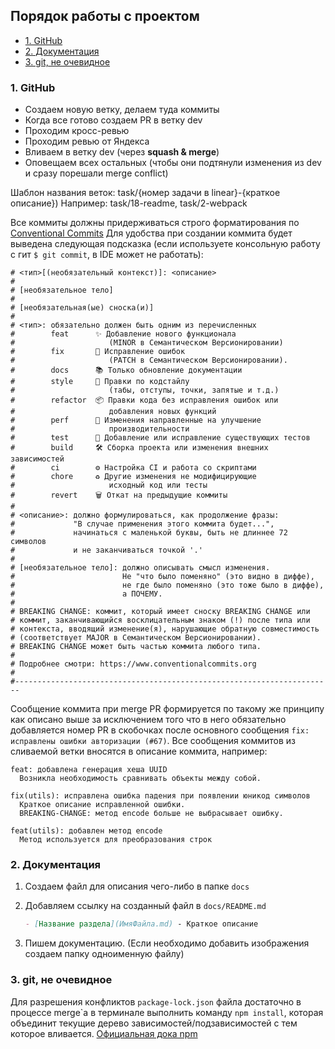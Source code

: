 
## Порядок работы с проектом <!-- omit in toc -->

- [1. GitHub](#1-github)
- [2. Документация](#2-документация)
- [3. git, не очевидное](#3-git-не-очевидное)


### 1. GitHub

- Создаем новую ветку, делаем туда коммиты
- Когда все готово создаем PR в ветку dev
- Проходим кросс-ревью
- Проходим ревью от Яндекса
- Вливаем в ветку dev (через **squash & merge**)
- Оповещаем всех остальных (чтобы они подтянули изменения из dev и сразу порешали merge conflict)

Шаблон названия веток: task/{номер задачи в linear}-{краткое описание})
Например: task/18-readme, task/2-webpack

Все коммиты должны придерживаться строго форматирования по [Conventional Commits](https://www.conventionalcommits.org) Для удобства при создании коммита будет выведена следующая подсказка (если используете консольную работу с гит `$ git commit`, в IDE может не работать):

```
# <тип>[(необязательный контекст)]: <описание>
# 
# [необязательное тело]
# 
# [необязательная(ые) сноска(и)]
#
# <тип>: обязательно должен быть одним из перечисленных
#        feat      ✨ Добавление нового функционала
#                     (MINOR в Cемантическом Версионировании)
#        fix       🐛 Исправление ошибок
#                     (PATCH в Cемантическом Версионировании).
#        docs      📚 Только обновление документации
#        style     💎 Правки по кодстайлу
#                     (табы, отступы, точки, запятые и т.д.)
#        refactor  📦 Правки кода без исправления ошибок или 
#                     добавления новых функций
#        perf      🚀 Изменения направленные на улучшение
#                     производительности
#        test      🚨 Добавление или исправление существующих тестов
#        build     🛠️ Сборка проекта или изменения внешних зависимостей
#        ci        ⚙️ Настройка CI и работа со скриптами
#        chore     ♻️ Другие изменения не модифицирующие
#                     исходный код или тесты
#        revert    🗑️ Откат на предыдущие коммиты
#
# <описание>: должно формулироваться, как продолжение фразы: 
#             "В случае применения этого коммита будет...",
#             начинаться с маленькой буквы, быть не длиннее 72 символов
#             и не заканчиваться точкой '.'
#
# [необязательное тело]: должно описывать смысл изменения.
#                        Не "что было поменяно" (это видно в диффе),
#                        не где было поменяно (это тоже было в диффе),
#                        а ПОЧЕМУ.
#
# BREAKING CHANGE: коммит, который имеет сноску BREAKING CHANGE или
# коммит, заканчивающийся восклицательным знаком (!) после типа или
# контекста, вводящий изменение(я), нарушающие обратную совместимость
# (соответствует MAJOR в Cемантическом Версионировании).
# BREAKING CHANGE может быть частью коммита любого типа.
#
# Подробнее смотри: https://www.conventionalcommits.org
#
#-----------------------------------------------------------------------
```

Сообщение коммита при merge PR формируется по такому же принципу как описано выше за исключением того что в него обязательно добавляется номер PR в скобочках после основного сообщения `fix: исправлены ошибки авторизации (#67)`. Все сообщения коммитов из сливаемой ветки вносятся в описание коммита, например:

```
feat: добавлена генерация хеша UUID
  Возникла необходимость сравнивать объекты между собой.

fix(utils): исправлена ошибка падения при появлении юникод символов
  Краткое описание исправленной ошибки.
  BREAKING-CHANGE: метод encode больше не выбрасывает ошибку.

feat(utils): добавлен метод encode
  Метод используется для преобразования строк 
```

### 2. Документация

1. Создаем файл для описания чего-либо в папке `docs`
2. Добавляем ссылку на созданный файл в `docs/README.md`

   ```markdown
   - [Название раздела](ИмяФайла.md) - Краткое описание
   ```

3. Пишем документацию. (Если необходимо добавить изображения создаем папку одноименную файлу)


### 3. git, не очевидное


Для разрешения конфликтов `package-lock.json` файла достаточно в процессе merge\`а в терминале выполнить команду `npm install`, которая объединит текущие дерево зависимостей/подзависимостей с тем которое вливается. [Официальная дока npm](https://docs.npmjs.com/cli/v6/configuring-npm/package-locks#resolving-lockfile-conflicts)
